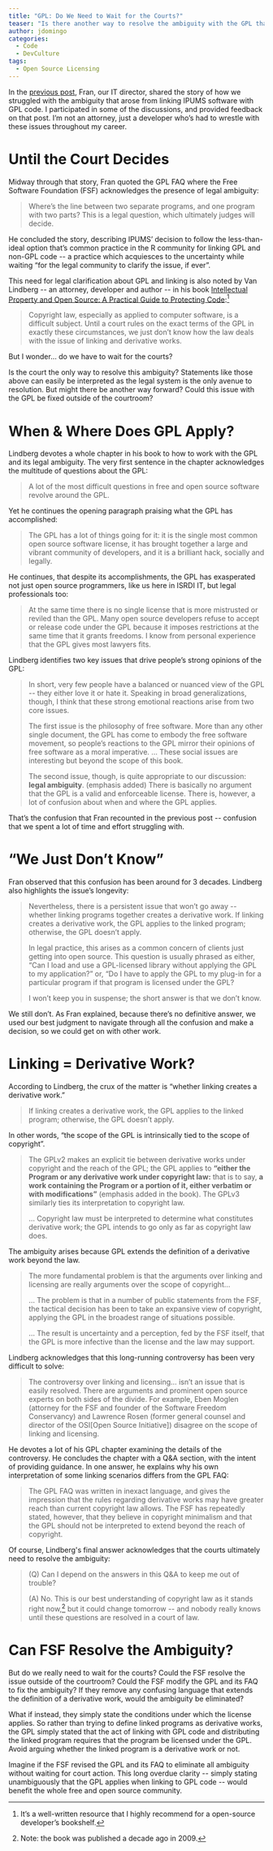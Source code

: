 ```yaml
---
title: "GPL: Do We Need to Wait for the Courts?"
teaser: "Is there another way to resolve the ambiguity with the GPL that doesn't involve the courts?"
author: jdomingo
categories:
  - Code
  - DevCulture
tags:
  - Open Source Licensing
---
```


In the [previous post][], Fran, our IT director, shared the story of how we struggled with the ambiguity that arose from linking IPUMS software with GPL code.
I participated in some of the discussions, and provided feedback on that post.
I’m not an attorney, just a developer who’s had to wrestle with these issues throughout my career.

[previous post]: https://tech.popdata.org/the-gpl-license-and-linking-still-unclear-after-30-years/

# Until the Court Decides

Midway through that story, Fran quoted the GPL FAQ where the Free Software Foundation (FSF) acknowledges the presence of legal ambiguity:

> Where’s the line between two separate programs, and one program with two parts?
> This is a legal question, which ultimately judges will decide.

He concluded the story, describing IPUMS’ decision to follow the less-than-ideal option that’s common practice in the R community for linking GPL and non-GPL code -- a practice which acquiesces to the uncertainty while waiting “for the legal community to clarify the issue, if ever”.

This need for legal clarification about GPL and linking is also noted by Van Lindberg -- an attorney, developer and author -- in his book [Intellectual Property and Open Source: A Practical Guide to Protecting Code][Lindberg book]:[^1]

[Lindberg book]: http://shop.oreilly.com/product/9780596517960.do

> Copyright law, especially as applied to computer software, is a difficult subject.
> Until a court rules on the exact terms of the GPL in exactly these circumstances, we just don’t know how the law deals with the issue of linking and derivative works.

But I wonder… do we have to wait for the courts?

Is the court the only way to resolve this ambiguity?
Statements like those above can easily be interpreted as the legal system is the only avenue to resolution.
But might there be another way forward?
Could this issue with the GPL be fixed outside of the courtroom?

# When & Where Does GPL Apply?

Lindberg devotes a whole chapter in his book to how to work with the GPL and its legal ambiguity.
The very first sentence in the chapter acknowledges the multitude of questions about the GPL:

> A lot of the most difficult questions in free and open source software revolve around the GPL.

Yet he continues the opening paragraph praising what the GPL has accomplished:

> The GPL has a lot of things going for it: it is the single most common open source software license, it has brought together a large and vibrant community of developers, and it is a brilliant hack, socially and legally.

He continues, that despite its accomplishments, the GPL has exasperated not just open source programmers, like us here in ISRDI IT, but legal professionals too:

> At the same time there is no single license that is more mistrusted or reviled than the GPL.
> Many open source developers refuse to accept or release code under the GPL because it imposes restrictions at the same time that it grants freedoms.
> I know from personal experience that the GPL gives most lawyers fits.

Lindberg identifies two key issues that drive people’s strong opinions of the GPL:

> In short, very few people have a balanced or nuanced view of the GPL -- they either love it or hate it.
> Speaking in broad generalizations, though, I think that these strong emotional reactions arise from two core issues.
>
> The first issue is the philosophy of free software.
> More than any other single document, the GPL has come to embody the free software movement, so people’s reactions to the GPL mirror their opinions of free software as a moral imperative. …
> These social issues are interesting but beyond the scope of this book.
>
> The second issue, though, is quite appropriate to our discussion: **legal ambiguity**. (emphasis added)
> There is basically no argument that the GPL is a valid and enforceable license.
> There is, however, a lot of confusion about when and where the GPL applies.

That’s the confusion that Fran recounted in the previous post -- confusion that we spent a lot of time and effort struggling with.

# “We Just Don’t Know”

Fran observed that this confusion has been around for 3 decades.
Lindberg also highlights the issue’s longevity:

> Nevertheless, there is a persistent issue that won’t go away -- whether linking programs together creates a derivative work.
> If linking creates a derivative work, the GPL applies to the linked program; otherwise, the GPL doesn’t apply.
>
> In legal practice, this arises as a common concern of clients just getting into open source.
> This question is usually phrased as either, “Can I load and use a GPL-licensed library without applying the GPL to my application?” or, “Do I have to apply the GPL to my plug-in for a particular program if that program is licensed under the GPL?
>
> I won’t keep you in suspense; the short answer is that we don’t know.

We still don’t.
As Fran explained, because there’s no definitive answer, we used our best judgment to navigate through all the confusion and make a decision, so we could get on with other work.

# Linking = Derivative Work?

According to Lindberg, the crux of the matter is “whether linking creates a derivative work.”

> If linking creates a derivative work, the GPL applies to the linked program; otherwise, the GPL doesn’t apply.

In other words, “the scope of the GPL is intrinsically tied to the scope of copyright”.

> The GPLv2 makes an explicit tie between derivative works under copyright and the reach of the GPL; the GPL applies to **“either the Program or any derivative work under copyright law:** that is to say, **a work containing the Program or a portion of it, either verbatim or with modifications”** (emphasis added in the book).
> The GPLv3 similarly ties its interpretation to copyright law.
>
> … Copyright law must be interpreted to determine what constitutes derivative work; the GPL intends to go only as far as copyright law does.

The ambiguity arises because GPL extends the definition of a derivative work beyond the law.

> The more fundamental problem is that the arguments over linking and licensing are really arguments over the scope of copyright…
>
> … The problem is that in a number of public statements from the FSF, the tactical decision has been to take an expansive view of copyright, applying the GPL in the broadest range of situations possible.
>
> … The result is uncertainty and a perception, fed by the FSF itself, that the GPL is more infective than the license and the law may support.

Lindberg acknowledges that this long-running controversy has been very difficult to solve:

> The controversy over linking and licensing… isn’t an issue that is easily resolved.
> There are arguments and prominent open source experts on both sides of the divide.
> For example, Eben Moglen (attorney for the FSF and founder of the Software Freedom Conservancy) and Lawrence Rosen (former general counsel and director of the OSI[Open Source Initiative]) disagree on the scope of linking and licensing.

He devotes a lot of his GPL chapter examining the details of the controversy.
He concludes the chapter with a Q&A section, with the intent of providing guidance.
In one answer, he explains why his own interpretation of some linking scenarios differs from the GPL FAQ:

> The GPL FAQ was written in inexact language, and gives the impression that the rules regarding derivative works may have greater reach than current copyright law allows.
> The FSF has repeatedly stated, however, that they believe in copyright minimalism and that the GPL should not be interpreted to extend beyond the reach of copyright.

Of course, Lindberg's final answer acknowledges that the courts ultimately need to resolve the ambiguity:

> (Q) Can I depend on the answers in this Q&A to keep me out of trouble?
>
> (A) No. This is our best understanding of copyright law as it stands right now,[^2] but it could change tomorrow -- and nobody really knows until these questions are resolved in a court of law.

# Can FSF Resolve the Ambiguity?

But do we really need to wait for the courts?
Could the FSF resolve the issue outside of the courtroom?
Could the FSF modify the GPL and its FAQ to fix the ambiguity?
If they remove any confusing language that extends the definition of a derivative work, would the ambiguity be eliminated?

What if instead, they simply state the conditions under which the license applies.
So rather than trying to define linked programs as derivative works, the GPL simply stated that the act of linking with GPL code and distributing the linked program requires that the program be licensed under the GPL.
Avoid arguing whether the linked program is a derivative work or not.

Imagine if the FSF revised the GPL and its FAQ to eliminate all ambiguity without waiting for court action.
This long overdue clarity -- simply stating unambiguously that the GPL applies when linking to GPL code -- would benefit the whole free and open source community.

[^1]: It’s a well-written resource that I highly recommend for a open-source developer’s bookshelf.

[^2]: Note: the book was published a decade ago in 2009.
